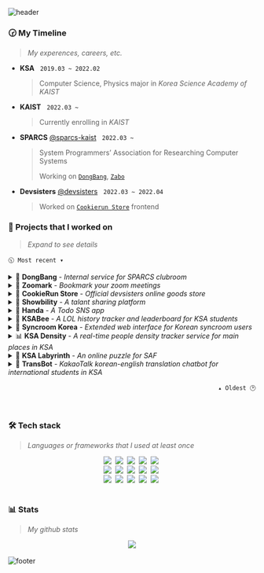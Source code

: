 ![header](https://capsule-render.vercel.app/api?type=waving&text=Kwon%20%20Soonho&animation=fadeIn&desc=Hi!%20I'm%20a%20student%20and%20a%20developer%20who%20likes%20learning!&descAlignY=55&descSize=16&descAlign=53&fontColor=f5f5fa&height=230&fontAlignY=38&color=0:8face3,100:998ae3)


### 🕝 My Timeline

> *My experences, careers, etc.*

- **KSA** &nbsp; `2019.03 ~ 2022.02`
  > Computer Science, Physics major in *Korea Science Academy of KAIST*
  
- **KAIST** &nbsp; `2022.03 ~ `
  > Currently enrolling in *KAIST*
  
- **SPARCS** [@sparcs-kaist](https://github.com/sparcs-kaist) &nbsp; `2022.03 ~ `
  > System Programmers’ Association for Researching Computer Systems
  >
  > Working on [`DongBang`](https://dongbang.sparcs.org), [`Zabo`](https://zabo.sparcs.org)

- **Devsisters** [@devsisters](https://github.com/devsisters) &nbsp;  `2022.03 ~ 2022.04`
  > Worked on [`Cookierun Store`](https://cookierunstore.co.kr) frontend


### 📂 Projects that I worked on

> *Expand to see details*

`🕥 Most recent ▾`

<details>
  <summary>🚪 <strong>DongBang</strong> - <i>Internal service for SPARCS clubroom</i></summary>
<br/>

[`https://dongbang.sparcs.org`](https://dongbang.sparcs.org)
  
> An internal service for SPARCS that manages the presence of members in the clubroom, reserve spaces, etc.
>
> repos <br/>
> [`service`](https://github.com/sparcs-kaist/dongbang)
> [`presence-checker`](https://github.com/sparcs-kaist/dongbang-presence)
> 
> services <br/>
> [`web`](https://dongbang.sparcs.org)
> 
> <img src="https://img.shields.io/badge/Meteor-6a707a?style=for-the-badge&logo=Meteor&logoColor=white&labelColor=DE4F4F"/></a>
> <img src="https://img.shields.io/badge/React-6a707a?style=for-the-badge&logo=React&logoColor=white&labelColor=61DAFB"/></a>

</details>

<details>
  <summary>📌 <strong>Zoomark</strong> - <i>Bookmark your zoom meetings</i></summary>
<br/>

[`https://pin-zoom.vercel.app`](https://pin-zoom.vercel.app)

<img src="https://github.com/SnowSuno/profile-assets/blob/main/zoomark.png?raw=true" alt="zoomark" width="720"/>
  
> A mini project to bookmark zoom meetings easily made for my personal needs
>
> [`repo`](https://github.com/SnowSuno/zoomark) &nbsp;&nbsp;
> [`service`](https://pin-zoom.vercel.app)
> 
> <img src="https://img.shields.io/badge/React-6a707a?style=for-the-badge&logo=React&logoColor=white&labelColor=61DAFB"/></a>

</details>

<details>
  <summary>🍪 <strong>CookieRun Store</strong> - <i>Official devsisters online goods store</i></summary>
<br/>

[`https://cookierunstore.co.kr`](https://cookierunstore.co.kr)

<img src="https://github.com/SnowSuno/profile-assets/blob/main/mc_store_desktop.png?raw=true" alt="mc-store-pc" width="720"/>
<img src="https://github.com/SnowSuno/profile-assets/blob/main/mc_store_mobile.png?raw=true" alt="mc-store-phone" width="183"/>
  
> This is an official online goods store for cookierun(Devsisters). I worked in this team for about a month as a *frontend developer*.
>
> repos <br/>
> `private`
> 
> services <br/>
> [`web`](https://cookierunstore.co.kr/)
> 
>
> <img src="https://img.shields.io/badge/Shopify-6a707a?style=flat-square&logo=Shopify&logoColor=white&labelColor=7AB55C"/></a>
> <img src="https://img.shields.io/badge/GraphQL-6a707a?style=flat-square&logo=GraphQL&logoColor=white&labelColor=E10098"/></a>
> <img src="https://img.shields.io/badge/HTML5-6a707a?style=flat-square&logo=HTML5&logoColor=white&labelColor=E34F26"/></a>
> <img src="https://img.shields.io/badge/CSS3-6a707a?style=flat-square&logo=CSS3&logoColor=white&labelColor=1572B6"/></a>
> <img src="https://img.shields.io/badge/Javascript-6a707a?style=flat-square&logo=Javascript&logoColor=white&labelColor=F7DF1E"/></a>

</details>

<details>
  <summary>🎥 <strong>Showbility</strong> - <i>A talant sharing platform</i></summary>
<br/>
<img src="https://is5-ssl.mzstatic.com/image/thumb/PurpleSource116/v4/e2/60/1f/e2601f66-9e1d-34c8-9889-91ee73f02682/01024b67-e961-4bc8-87c2-e99996e391ff_6.5-1.png/600x0w.png" alt="showbility-1" width="170"/>
<img src="https://is2-ssl.mzstatic.com/image/thumb/PurpleSource116/v4/c3/07/a8/c307a814-dbe8-1fa2-4ed2-dcd4428c2fda/2a63050a-f904-40fb-9d6f-1e617a3b93cd_6.5-2.png/600x0w.png" alt="showbility-1" width="170"/>
  
> This is a SNS-like platform where people can share their talants, artworks, designworks, portofolios, etc. I joined this team in the middle as a *frontend developer*.
>
> repos <br/>
> `private`
> 
> services <br/>
> [`ios app`](https://apps.apple.com/kr/app/%EC%87%BC%EB%B9%8C%EB%A6%AC%ED%8B%B0/id1592880243)
> 
> *Team members* <br/>
> [@SnowSuno](https://github.com/SnowSuno) (*me*) <br/>
> [@dbxodnsms](https://github.com/dbxodnsms) <br/>
> [@WookSK](https://github.com/WookSK)
> *...and others (no gh account)*
>
> <img src="https://img.shields.io/badge/React_Native-6a707a?style=flat-square&logo=React&logoColor=white&labelColor=61DAFB"/></a>
> <img src="https://img.shields.io/badge/Django-6a707a?style=flat-square&logo=Django&logoColor=white&labelColor=092E20"/></a>

</details>

<details>
  <summary>📝 <strong>Handa</strong> - <i>A Todo SNS app</i></summary>
<br/>
<img src="https://github.com/SnowSuno/profile-assets/blob/main/handa.png?raw=true" alt="handa" width="200"/>
  
> This is a todo SNS platform that people can share their todos which encourages them to complete it.
>
> `* currently on development`
> 
> repos <br/>
> [`frontend`](https://github.com/jiwon79/HANDA)
> [`backend`](https://github.com/SnowSuno/handa-backend)
> 
> *Team members* <br/>
> - PM [`@mn39`](https://github.com/mn39) <br/>
> - Design `Juwon Park` <br/>
> - Frontend [`@jiwon79`](https://github.com/jiwon79) <br/>
> - Backend [`@SnowSuno`](https://github.com/SnowSuno) (*me*)
>
> <img src="https://img.shields.io/badge/Flutter-6a707a?style=flat-square&logo=Flutter&logoColor=white&labelColor=02569B"/></a>
> <img src="https://img.shields.io/badge/FastAPI-6a707a?style=flat-square&logo=FastAPI&logoColor=white&labelColor=009688"/></a>
> <img src="https://img.shields.io/badge/Python-6a707a?style=flat-square&logo=Python&logoColor=white&labelColor=3766AB"/></a>

</details>

<details>
  <summary>🐝 <strong>KSABee</strong> - <i>A LOL history tracker and leaderboard for KSA students</i></summary>
<br/>
  
[`https:/ksabee.netlify.app/`](https:/ksabee.netlify.app/)
  
<img src="https://github.com/SnowSuno/profile-assets/blob/main/ksabee.png?raw=true" alt="KSABee" width="700"/>
  
> This is a web service that shows the *League of Legends* history stats of KSA students. 
>
> `* currently abandoned :(`
> 
> repos <br/>
> [`frontend`](https://github.com/SnowSuno/KSAbee)
> [`backend (Django legacy)`](https://github.com/SnowSuno/KSAbee_BE)
> [`backend (FastAPI migration)`](https://github.com/SnowSuno/KSAbee-backend)
>
> service <br/>
> [`web`](https://ksabee.netlify.app)
> 
> *developed with* [@jiwon79](https://github.com/jiwon79)
> 
> <img src="https://img.shields.io/badge/React-6a707a?style=flat-square&logo=React&logoColor=white&labelColor=61DAFB"/></a>
> <img src="https://img.shields.io/badge/Typescript-6a707a?style=flat-square&logo=Typescript&logoColor=white&labelColor=3178C6"/></a>
> <img src="https://img.shields.io/badge/Django-6a707a?style=flat-square&logo=Django&logoColor=white&labelColor=092E20"/></a>
> <img src="https://img.shields.io/badge/FastAPI-6a707a?style=flat-square&logo=FastAPI&logoColor=white&labelColor=009688"/></a>
> <img src="https://img.shields.io/badge/Python-6a707a?style=flat-square&logo=Python&logoColor=white&labelColor=3766AB"/></a>

</details>


<details>
  <summary>🎼 <strong>Syncroom Korea</strong> - <i>Extended web interface for Korean syncroom users</i></summary>
<br/>
  
[`https://syncroom.kr/`](https://syncroom.kr/)
  
<img src="https://github.com/SnowSuno/profile-assets/blob/main/syncroom.png?raw=true" alt="syncroom korea" width="700"/>
  
> This is a web service that extends the functionalites of *Syncroom*, an online music platform made by yamaha. This is also my first project on `React` and `Next.js`.
> * Current version <br/>
> [`repo`](https://github.com/syncroomkr/syncroomkr.github.io)
> [`service`](https://syncroom.kr)
> 
> * Mobile prototype (JazzBangIt) <br/>
> [`repo`](https://github.com/snowsuno/jazzbangit)
> [`service`](https://jazzbangit.netlify.app)
> 
> * New version (on development) <br/>
> [`repo`](https://github.com/snowsuno/syncroom-connect)
> 
> <img src="https://img.shields.io/badge/React-6a707a?style=flat-square&logo=React&logoColor=white&labelColor=61DAFB"/></a>
> <img src="https://img.shields.io/badge/Next.js-6a707a?style=flat-square&logo=Next.js&logoColor=white&labelColor=000000"/></a>
> <img src="https://img.shields.io/badge/Typescript-6a707a?style=flat-square&logo=Typescript&logoColor=white&labelColor=3178C6"/></a>

</details>


<details>
  <summary>📊 <strong>KSA Density</strong> - <i>A real-time people density tracker service for main places in KSA</i></summary>
<br/>
  
`http://ksadensity.com/`
  
<img src="https://github.com/SnowSuno/profile-assets/blob/main/ksadensity.png?raw=true" alt="KSA Labyrinth" width="600"/>
  
> This was a project for my Data Structure class. We built and installed beacons that could count the number of people in a specific place by their cell phone wifi signals, and displayed that data in the web so that users could avoid crowded places. Which would also have positive effects on the COVID 19 situation. 
> 
> &nbsp;[`repo`](https://github.com/2snchan/dsprobelog)&nbsp;&nbsp;&nbsp;[`service`](https://ksadensity.com)
> 
> *developed with* [@2snchan](https://github.com/2snchan)
> 
> <img src="https://img.shields.io/badge/PHP-6a707a?style=flat-square&logo=PHP&logoColor=white&labelColor=777BB4"/></a>
> <img src="https://img.shields.io/badge/HTML5-6a707a?style=flat-square&logo=HTML5&logoColor=white&labelColor=E34F26"/></a>
> <img src="https://img.shields.io/badge/CSS3-6a707a?style=flat-square&logo=CSS3&logoColor=white&labelColor=1572B6"/></a>
> <img src="https://img.shields.io/badge/Javascript-6a707a?style=flat-square&logo=Javascript&logoColor=white&labelColor=F7DF1E"/></a>
</details>


<details>
  <summary>🧩 <strong>KSA Labyrinth</strong> - <i>An online puzzle for SAF</i></summary>
<br/>
  
`https://saf-2021.netlify.app/`
  
<img src="https://github.com/SnowSuno/profile-assets/blob/main/ksa_labyrinth.png?raw=true" alt="KSA Labyrinth" width="600"/>
  
> This was my first web project made by basic `HTML`, `CSS`, and `Javascript`. It was used in our school festival, *SAF*.
> 
> &nbsp;[`service`](https://saf2021.netlify.app)
> 
> <img src="https://img.shields.io/badge/HTML5-6a707a?style=flat-square&logo=HTML5&logoColor=white&labelColor=E34F26"/></a>
> <img src="https://img.shields.io/badge/CSS3-6a707a?style=flat-square&logo=CSS3&logoColor=white&labelColor=1572B6"/></a>
> <img src="https://img.shields.io/badge/Javascript-6a707a?style=flat-square&logo=Javascript&logoColor=white&labelColor=F7DF1E"/></a>
</details>


<details>
  <summary>💬 <strong>TransBot</strong> - <i>KakaoTalk korean-english translation chatbot for international students in KSA</i></summary>
<br/>

> This project was built to help the communications between the Korean students and international students in KSA.
> 
> &nbsp;[`repo`](https://github.com/ksaidev/transbot)
> 
> *developed with* [`@YerinKim125`](https://github.com/YerinKim125) [`@jhleekr`](https://github.com/jhleekr)
> 
> <img src="https://img.shields.io/badge/Python-6a707a?style=flat-square&logo=Python&logoColor=white&labelColor=3766AB"/></a>
</details>

<div align="right">
  
  `▴ Oldest 🕑`
</div>

<br/>

### 🛠 Tech stack 

> *Languages or frameworks that I used at least once*

<div align="center">
  <img src="https://img.shields.io/badge/Python-6a707a?style=for-the-badge&logo=Python&logoColor=white&labelColor=3766AB"/></a>&nbsp 
  <img src="https://img.shields.io/badge/Javascript-6a707a?style=for-the-badge&logo=Javascript&logoColor=white&labelColor=F7DF1E"/></a>&nbsp 
  <img src="https://img.shields.io/badge/Typescript-6a707a?style=for-the-badge&logo=Typescript&logoColor=white&labelColor=3178C6"/></a>&nbsp 
  <img src="https://img.shields.io/badge/HTML5-6a707a?style=for-the-badge&logo=HTML5&logoColor=white&labelColor=E34F26"/></a>&nbsp 
  <img src="https://img.shields.io/badge/CSS3-6a707a?style=for-the-badge&logo=CSS3&logoColor=white&labelColor=1572B6"/></a>&nbsp 
  <br/>
  <img src="https://img.shields.io/badge/FastAPI-6a707a?style=for-the-badge&logo=FastAPI&logoColor=white&labelColor=009688"/></a>&nbsp 
  <img src="https://img.shields.io/badge/Node.js-6a707a?style=for-the-badge&logo=Node.js&logoColor=white&labelColor=339933"/></a>&nbsp 
  <img src="https://img.shields.io/badge/React-6a707a?style=for-the-badge&logo=React&logoColor=white&labelColor=61DAFB"/></a>&nbsp 
  <img src="https://img.shields.io/badge/Next.js-6a707a?style=for-the-badge&logo=Next.js&logoColor=white&labelColor=000000"/></a>&nbsp 
  <img src="https://img.shields.io/badge/React_Native-6a707a?style=for-the-badge&logo=React&logoColor=white&labelColor=61DAFB"/></a>&nbsp
  <br/>
  <img src="https://img.shields.io/badge/NestJS-6a707a?style=for-the-badge&logo=NestJS&logoColor=white&labelColor=E0234E"/></a>&nbsp 
  <img src="https://img.shields.io/badge/Meteor-6a707a?style=for-the-badge&logo=Meteor&logoColor=white&labelColor=DE4F4F"/></a>&nbsp 
  <img src="https://img.shields.io/badge/Django-6a707a?style=for-the-badge&logo=Django&logoColor=white&labelColor=092E20"/></a>&nbsp 
  <img src="https://img.shields.io/badge/Redux-6a707a?style=for-the-badge&logo=Redux&logoColor=white&labelColor=764ABC"/></a>&nbsp 
  <img src="https://img.shields.io/badge/Flutter-6a707a?style=for-the-badge&logo=Flutter&logoColor=white&labelColor=02569B"/></a>&nbsp 
</div>

<br/>

### 📊 Stats 

> *My github stats*

<div align="center">
  <img src="https://github-readme-stats.vercel.app/api?username=snowsuno&count_private=true&show_icons=true"/>
</div>
  
![footer](https://capsule-render.vercel.app/api?section=footer&type=waving&color=0:9EB8EA,100:9E95E8)
